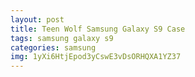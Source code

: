 ```yaml
---
layout: post
title: Teen Wolf Samsung Galaxy S9 Case
tags: samsung galaxy s9
categories: samsung
img: 1yXi6HtjEpod3yCswE3vDsORHQXA1YZ37
---
```

